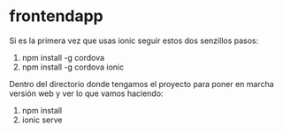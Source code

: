# frontendapp
Si es la primera vez que usas ionic seguir estos dos senzillos pasos:
  1. npm install -g cordova
  2. npm install -g cordova ionic

Dentro del directorio donde tengamos el proyecto para poner en marcha versión web y ver lo que vamos haciendo:
  1. npm install
  2. ionic serve
